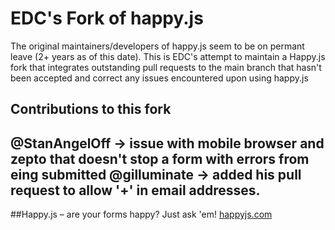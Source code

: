 # EDC's Fork of happy.js
  The original maintainers/developers of happy.js seem to be on permant leave (2+ years as of this date). 
This is EDC's attempt to maintain a Happy.js fork that integrates outstanding pull requests to the main branch that hasn't been accepted and correct any issues encountered upon using happy.js

## Contributions to this fork
@StanAngelOff -> issue with mobile browser and zepto that doesn't stop a form with errors from eing submitted
@gilluminate -> added his pull request to allow '+' in email addresses.
-------------------------------------------------------------------
##Happy.js – are your forms happy? Just ask 'em!
[happyjs.com](http://happyjs.com)
